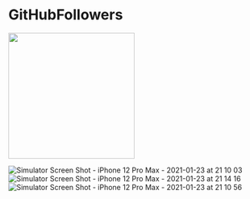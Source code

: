 # GitHubFollowers

<img src="https://user-images.githubusercontent.com/25593358/105614310-81570580-5dc0-11eb-8fc3-15a248c8de4c.png" width="250">


![Simulator Screen Shot - iPhone 12 Pro Max - 2021-01-23 at 21 10 03](https://user-images.githubusercontent.com/25593358/105614303-72705300-5dc0-11eb-882f-cf4945dfa252.png)
![Simulator Screen Shot - iPhone 12 Pro Max - 2021-01-23 at 21 14 16](https://user-images.githubusercontent.com/25593358/105614313-86b45000-5dc0-11eb-801a-c60b915fa470.png)
![Simulator Screen Shot - iPhone 12 Pro Max - 2021-01-23 at 21 10 56](https://user-images.githubusercontent.com/25593358/105614328-96339900-5dc0-11eb-99c3-70469da46b43.png)
